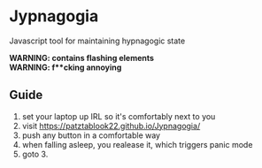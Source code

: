 # Jypnagogia
Javascript tool for maintaining hypnagogic state

**WARNING: contains flashing elements** \
**WARNING: f\*\*cking annoying**

## Guide
1. set your laptop up IRL so it's comfortably next to you
2. visit https://patztablook22.github.io/Jypnagogia/
3. push any button in a comfortable way
4. when falling asleep, you realease it, which triggers panic mode
5. goto 3.
